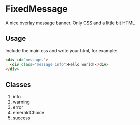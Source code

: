 # FixedMessage
A nice overlay message banner. Only CSS and a little bit HTML

## Usage

Include the main.css and write your html, for example:

```html
<div id="messages">
  <div class="message info">Hello world!</div>
</div>
```

## Classes
1. info
2. warning
3. error
4. emeraldChoice
5. success

